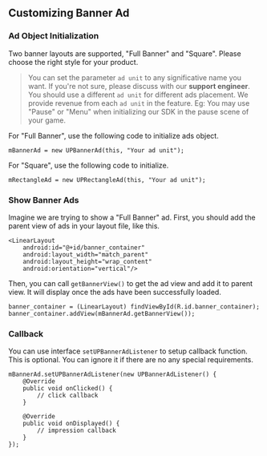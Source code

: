 ## Customizing Banner Ad
### Ad Object Initialization 
Two banner layouts are supported, "Full Banner" and "Square". Please choose the right style for your product.

> You can set the parameter `ad unit` to any significative name you want. If you're not sure, please discuss with our **support engineer**. You should use a different `ad unit` for different ads placement. We provide revenue from each  `ad unit` in the feature.
> Eg: You may use "Pause" or "Menu" when initializing our SDK in the pause scene of your game.

For "Full Banner", use the following code to initialize ads object.

    mBannerAd = new UPBannerAd(this, "Your ad unit");

For "Square", use the following code to initialize.

    mRectangleAd = new UPRectangleAd(this, "Your ad unit");

### Show Banner Ads
Imagine we are trying to show a "Full Banner" ad. First, you should add the parent view of ads in your layout file, like this.

    <LinearLayout
        android:id="@+id/banner_container"
        android:layout_width="match_parent"
        android:layout_height="wrap_content"
        android:orientation="vertical"/>

Then, you can call `getBannerView()` to get the ad view and add it to parent view. It will display once the ads have been successfully loaded.

    banner_container = (LinearLayout) findViewById(R.id.banner_container);
    banner_container.addView(mBannerAd.getBannerView());

### Callback
You can use interface `setUPBannerAdListener` to setup callback function. This is optional. You can ignore it if there are no any special requirements.

    mBannerAd.setUPBannerAdListener(new UPBannerAdListener() {
        @Override
        public void onClicked() {
            // click callback
        }

        @Override
        public void onDisplayed() {
            // impression callback
        }
    });
